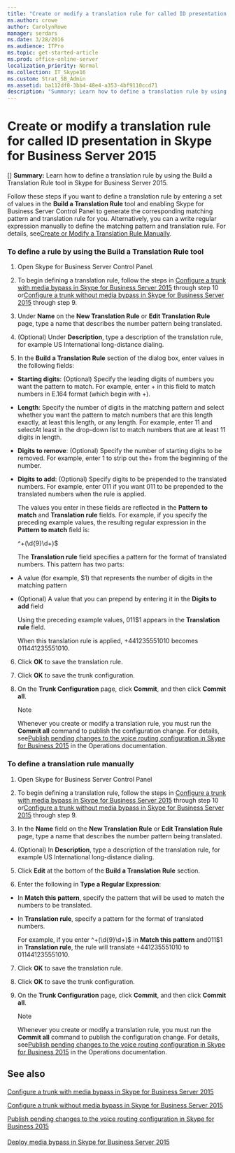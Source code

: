 ```yaml
---
title: "Create or modify a translation rule for called ID presentation in Skype for Business Server 2015"
ms.author: crowe
author: CarolynRowe
manager: serdars
ms.date: 3/28/2016
ms.audience: ITPro
ms.topic: get-started-article
ms.prod: office-online-server
localization_priority: Normal
ms.collection: IT_Skype16
ms.custom: Strat_SB_Admin
ms.assetid: ba112df8-3bb4-48e4-a353-4bf9110ccd71
description: "Summary: Learn how to define a translation rule by using the Build a Translation Rule tool in Skype for Business Server 2015."
---
```


# Create or modify a translation rule for called ID presentation in Skype for Business Server 2015
[]
 **Summary:** Learn how to define a translation rule by using the Build a Translation Rule tool in Skype for Business Server 2015.
  
Follow these steps if you want to define a translation rule by entering a set of values in the **Build a Translation Rule** tool and enabling Skype for Business Server Control Panel to generate the corresponding matching pattern and translation rule for you. Alternatively, you can a write regular expression manually to define the matching pattern and translation rule. For details, see[Create or Modify a Translation Rule Manually](http://technet.microsoft.com/library/049d1db3-af58-48c5-be89-52e1d068a4bd.aspx).
  
### To define a rule by using the Build a Translation Rule tool

1. Open Skype for Business Server Control Panel.
    
2. To begin defining a translation rule, follow the steps in [Configure a trunk with media bypass in Skype for Business Server 2015](configure-trunk-with-media-bypass.md) through step 10 or[Configure a trunk without media bypass in Skype for Business Server 2015](configure-trunk-without-media-bypass.md) through step 9.
    
3. Under **Name** on the **New Translation Rule** or **Edit Translation Rule** page, type a name that describes the number pattern being translated.
    
4. (Optional) Under **Description**, type a description of the translation rule, for example US International long-distance dialing.
    
5. In the **Build a Translation Rule** section of the dialog box, enter values in the following fields:
    
  - **Starting digits**: (Optional) Specify the leading digits of numbers you want the pattern to match. For example, enter + in this field to match numbers in E.164 format (which begin with +).
    
  - **Length**: Specify the number of digits in the matching pattern and select whether you want the pattern to match numbers that are this length exactly, at least this length, or any length. For example, enter 11 and selectAt least in the drop-down list to match numbers that are at least 11 digits in length.
    
  - **Digits to remove**: (Optional) Specify the number of starting digits to be removed. For example, enter 1 to strip out the+ from the beginning of the number.
    
  - **Digits to add**: (Optional) Specify digits to be prepended to the translated numbers. For example, enter 011 if you want 011 to be prepended to the translated numbers when the rule is applied.
    
    The values you enter in these fields are reflected in the **Pattern to match** and **Translation rule** fields. For example, if you specify the preceding example values, the resulting regular expression in the **Pattern to match** field is:
    
    ^\+(\d{9}\d+)$
    
    The **Translation rule** field specifies a pattern for the format of translated numbers. This pattern has two parts:
    
  - A value (for example, $1) that represents the number of digits in the matching pattern
    
  - (Optional) A value that you can prepend by entering it in the **Digits to add** field
    
    Using the preceding example values, 011$1 appears in the **Translation rule** field.
    
    When this translation rule is applied, +441235551010 becomes 011441235551010.
    
6. Click **OK** to save the translation rule.
    
7. Click **OK** to save the trunk configuration.
    
8. On the **Trunk Configuration** page, click **Commit**, and then click **Commit all**. 
    
    > [!NOTE]
    > Whenever you create or modify a translation rule, you must run the **Commit all** command to publish the configuration change. For details, see[Publish pending changes to the voice routing configuration in Skype for Business 2015](voice-route-config-changes.md) in the Operations documentation.
  
### To define a translation rule manually

1. Open Skype for Business Server Control Panel
    
2. To begin defining a translation rule, follow the steps in [Configure a trunk with media bypass in Skype for Business Server 2015](configure-trunk-with-media-bypass.md) through step 10 or[Configure a trunk without media bypass in Skype for Business Server 2015](configure-trunk-without-media-bypass.md) through step 9.
    
3. In the **Name** field on the **New Translation Rule** or **Edit Translation Rule** page, type a name that describes the number pattern being translated.
    
4. (Optional) In **Description**, type a description of the translation rule, for example US International long-distance dialing.
    
5. Click **Edit** at the bottom of the **Build a Translation Rule** section.
    
6. Enter the following in **Type a Regular Expression**:
    
  - In **Match this pattern**, specify the pattern that will be used to match the numbers to be translated.
    
  - In **Translation rule**, specify a pattern for the format of translated numbers.
    
    For example, if you enter ^\+(\d{9}\d+)$ in **Match this pattern** and011$1 in **Translation rule**, the rule will translate +441235551010 to 011441235551010.
    
7. Click **OK** to save the translation rule.
    
8. Click **OK** to save the trunk configuration.
    
9. On the **Trunk Configuration** page, click **Commit**, and then click **Commit all**. 
    
    > [!NOTE]
    > Whenever you create or modify a translation rule, you must run the **Commit all** command to publish the configuration change. For details, see[Publish pending changes to the voice routing configuration in Skype for Business 2015](voice-route-config-changes.md) in the Operations documentation.
  
## See also

#### 

[Configure a trunk with media bypass in Skype for Business Server 2015](configure-trunk-with-media-bypass.md)
  
[Configure a trunk without media bypass in Skype for Business Server 2015](configure-trunk-without-media-bypass.md)
  
[Publish pending changes to the voice routing configuration in Skype for Business 2015](voice-route-config-changes.md)
#### 

[Deploy media bypass in Skype for Business Server 2015](deploy-media-bypass.md)


